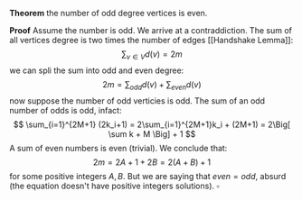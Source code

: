 
**Theorem** the number of odd degree vertices is even.

**Proof** Assume the number is odd. We arrive at a contraddiction. 
The sum of all vertices degree is two times the number of edges [[Handshake Lemma]]:
$$
\sum_{v\in V}d(v) = 2m
$$
we can spli the sum into odd and even degree:
$$
2m = \sum_{odd} d(v) + \sum_{even} d(v)
$$
now suppose the number of odd verticies is odd. The sum of an odd number of odds is odd, infact:
$$
\sum_{i=1}^{2M+1} (2k_i+1) = 2\sum_{i=1}^{2M+1}k_i + (2M+1) = 2\Big[ \sum k + M \Big] + 1
$$
A sum of even numbers is even (trivial). We conclude that:
$$
2m = 2A+1 + 2B = 2(A+B) + 1
$$
for some positive integers $A,B$.  But we are saying that $even=odd$, absurd (the equation doesn't have positive integers solutions). $\square$


